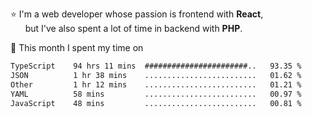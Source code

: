 ⭐ I'm a web developer whose passion is frontend with <b>React</b>,<br/>
&nbsp; &nbsp; &nbsp; but I've also spent a lot of time in backend with <b>PHP</b>.

📅 This month I spent my time on

<!--START_SECTION:waka-->

```txt
TypeScript    94 hrs 11 mins  #######################..   93.35 %
JSON          1 hr 38 mins    .........................   01.62 %
Other         1 hr 12 mins    .........................   01.21 %
YAML          58 mins         .........................   00.97 %
JavaScript    48 mins         .........................   00.81 %
```

<!--END_SECTION:waka-->
